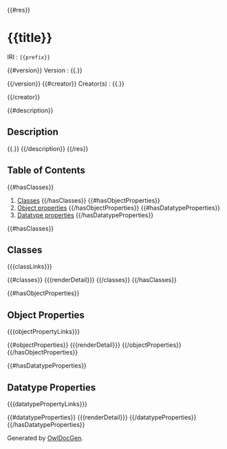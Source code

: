 {{#res}}
# {{title}}

IRI
: `{{prefix}}`

{{#version}}
Version
: {{.}}

{{/version}}
{{#creator}}
Creator(s)
: {{.}}

{{/creator}}

{{#description}}
## Description
{{.}}
{{/description}}
{{/res}}

## Table of Contents
{{#hasClasses}}
1. [Classes](#classes)
{{/hasClasses}}
{{#hasObjectProperties}}
1. [Object properties](#object-properties)
{{/hasObjectProperties}}
{{#hasDatatypeProperties}}
1. [Datatype properties](#datatype-properties)
{{/hasDatatypeProperties}}

{{#hasClasses}}
## Classes
{{{classLinks}}}

{{#classes}}
{{{renderDetail}}}
{{/classes}}
{{/hasClasses}}

{{#hasObjectProperties}}
## Object Properties
{{{objectPropertyLinks}}}

{{#objectProperties}}
{{{renderDetail}}}
{{/objectProperties}}
{{/hasObjectProperties}}

{{#hasDatatypeProperties}}
## Datatype Properties
{{{datatypePropertyLinks}}}

{{#datatypeProperties}}
{{{renderDetail}}}
{{/datatypeProperties}}
{{/hasDatatypeProperties}}

Generated by [OwlDocGen](https://github.com/radkovo/OwlDocGen).
